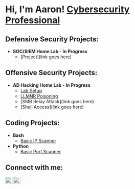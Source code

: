 <h1>Hi, I'm Aaron! <a href="https://www.linkedin.com/in/aaron-conary/">Cybersecurity Professional</a></h1>

<h2>Defensive Security Projects:</h2>

- <b>SOC/SIEM Home Lab - In Progress </b>
  - [Project](link goes here)
 
<h2>Offensive Security Projects:</h2>

- <b>AD Hacking Home Lab - In Progress </b>
  - [Lab Setup](https://github.com/amconary/AD-HackLab)
  - [LLMNR Poisoning](https://github.com/amconary/LLMNRpoisoning)
  - [SMB Relay Attack](link goes here)
  - [Shell Access](link goes here)
 
<h2>Coding Projects:</h2>

- <b>Bash</b>
  - [Basic IP Scanner](https://github.com/amconary/IP-Scanner-Utility)
- <b>Python</b>
  - [Basic Port Scanner](https://github.com/amconary/Port-Scanner-Utility)

<h2>Connect with me:</h2>

[<img align="left" alt="JoshMadakor | Twitter" width="22px" src="https://cdn.jsdelivr.net/npm/simple-icons@v3/icons/twitter.svg" />][twitter]
[<img align="left" alt="JoshMadakor | LinkedIn" width="22px" src="https://cdn.jsdelivr.net/npm/simple-icons@v3/icons/linkedin.svg" />][linkedin]

[twitter]: https://twitter.com/AaronConary
[linkedin]: https://www.linkedin.com/in/aaron-conary

<!--
**amconary/amconary** is a ✨ _special_ ✨ repository because its `README.md` (this file) appears on your GitHub profile.

Here are some ideas to get you started:

- 🔭 I’m currently working on ...
- 🌱 I’m currently learning ...
- 👯 I’m looking to collaborate on ...
- 🤔 I’m looking for help with ...
- 💬 Ask me about ...
- 📫 How to reach me: ...
- 😄 Pronouns: ...
- ⚡ Fun fact: ...
-->
